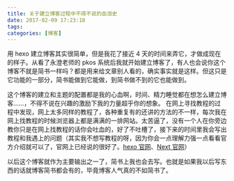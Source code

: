 ```yaml
---
title: 关于建立博客过程中不得不说的血泪史
date: 2017-02-09 17:23:18
tags:   
categories: [博客]  
---
```


用 hexo 建立博客其实很简单，但是我花了接近 4 天的时间来弄它，才做成现在的样子。从看了永澄老师的 pkos 系统后我就开始建立博客了，有人也会说你这个博客不就是简书一样吗？都是用来给文章别人看的，确实事实就是这样。但这只是它功能的一部分，简书能做到它能做，到简书做不到的它也能做到。
<!--more-->

这个博客的建立和主题的配置都是我的心血啊，时间、精力睡觉都在想怎么建立博客……，不得不说在兴趣的激励下我的力量超乎你的想象。
在网上寻找教程的过程中发现，网上太多同样的教程了，各种重复有的还讲的方法的不一样，每次我在网上找教程的时候浏览器上都是满满的一排网站。太苦逼了，没有一个人在你旁边教你只是在网上找教程的话你会吐血的，好了不吐槽了，接下来的时间里我会写出教程和我遇上的问题（其实我不想写教程的呀，因为你会一点理解力强一点看看官方介绍就可以了，官网上已经说的很好了。[hexo 官网](https://hexo.io/zh-cn/docs/)、[Next 官网](http://theme-next.iissnan.com/)）

以后这个博客就作为主要输出之一了，简书上我也会去写。也就是如果我以后写东西的话就博客简书都会有的，毕竟博客人气真的不如简书了。
